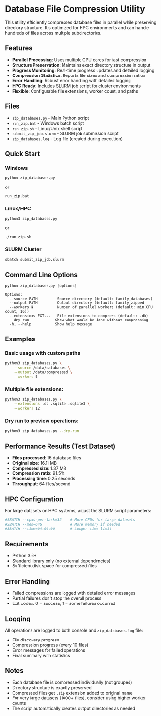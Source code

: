 # Database File Compression Utility

This utility efficiently compresses database files in parallel while preserving directory structure. It's optimized for HPC environments and can handle hundreds of files across multiple subdirectories.

## Features

- **Parallel Processing**: Uses multiple CPU cores for fast compression
- **Structure Preservation**: Maintains exact directory structure in output
- **Progress Monitoring**: Real-time progress updates and detailed logging
- **Compression Statistics**: Reports file sizes and compression ratios
- **Error Handling**: Robust error handling with detailed logging
- **HPC Ready**: Includes SLURM job script for cluster environments
- **Flexible**: Configurable file extensions, worker count, and paths

## Files

- `zip_databases.py` - Main Python script
- `run_zip.bat` - Windows batch script
- `run_zip.sh` - Linux/Unix shell script  
- `submit_zip_job.slurm` - SLURM job submission script
- `zip_databases.log` - Log file (created during execution)

## Quick Start

### Windows
```cmd
python zip_databases.py
```
or
```cmd
run_zip.bat
```

### Linux/HPC
```bash
python3 zip_databases.py
```
or
```bash
./run_zip.sh
```

### SLURM Cluster
```bash
sbatch submit_zip_job.slurm
```

## Command Line Options

```
python zip_databases.py [options]

Options:
  --source PATH         Source directory (default: family_databases)
  --output PATH         Output directory (default: family_zipped)
  --workers N           Number of parallel workers (default: min(CPU count, 16))
  --extensions EXT...   File extensions to compress (default: .db)
  --dry-run            Show what would be done without compressing
  -h, --help           Show help message
```

## Examples

### Basic usage with custom paths:
```bash
python3 zip_databases.py \
    --source /data/databases \
    --output /data/compressed \
    --workers 8
```

### Multiple file extensions:
```bash
python3 zip_databases.py \
    --extensions .db .sqlite .sqlite3 \
    --workers 12
```

### Dry run to preview operations:
```bash
python3 zip_databases.py --dry-run
```

## Performance Results (Test Dataset)

- **Files processed**: 16 database files
- **Original size**: 16.11 MB
- **Compressed size**: 1.37 MB  
- **Compression ratio**: 91.5%
- **Processing time**: 0.25 seconds
- **Throughput**: 64 files/second

## HPC Configuration

For large datasets on HPC systems, adjust the SLURM script parameters:

```bash
#SBATCH --cpus-per-task=32    # More CPUs for large datasets
#SBATCH --mem=64G             # More memory if needed
#SBATCH --time=04:00:00       # Longer time limit
```

## Requirements

- Python 3.6+
- Standard library only (no external dependencies)
- Sufficient disk space for compressed files

## Error Handling

- Failed compressions are logged with detailed error messages
- Partial failures don't stop the overall process
- Exit codes: 0 = success, 1 = some failures occurred

## Logging

All operations are logged to both console and `zip_databases.log` file:
- File discovery progress
- Compression progress (every 10 files)
- Error messages for failed operations
- Final summary with statistics

## Notes

- Each database file is compressed individually (not grouped)
- Directory structure is exactly preserved
- Compressed files get `.zip` extension added to original name
- For very large datasets (1000+ files), consider using higher worker counts
- The script automatically creates output directories as needed
